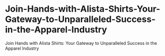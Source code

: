 # Join-Hands-with-Alista-Shirts-Your-Gateway-to-Unparalleled-Success-in-the-Apparel-Industry
Join Hands with Alista Shirts: Your Gateway to Unparalleled Success in the Apparel Industry
